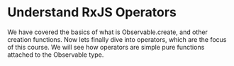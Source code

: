 # Understand RxJS Operators

We have covered the basics of what is Observable.create, and other creation functions. Now lets finally dive into operators, which are the focus of this course. We will see how operators are simple pure functions attached to the Observable type.



